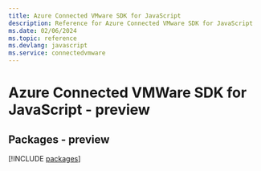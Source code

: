 ```yaml
---
title: Azure Connected VMware SDK for JavaScript
description: Reference for Azure Connected VMware SDK for JavaScript
ms.date: 02/06/2024
ms.topic: reference
ms.devlang: javascript
ms.service: connectedvmware
---
```

# Azure Connected VMWare SDK for JavaScript - preview
## Packages - preview
[!INCLUDE [packages](connected-vmware-index.md)]
